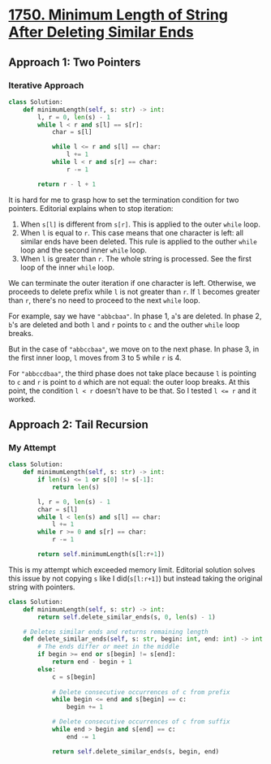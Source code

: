 # [1750. Minimum Length of String After Deleting Similar Ends](https://leetcode.com/problems/minimum-length-of-string-after-deleting-similar-ends/?envType=daily-question&envId=2024-03-05)

## Approach 1: Two Pointers

### Iterative Approach

```python
class Solution:
    def minimumLength(self, s: str) -> int:
        l, r = 0, len(s) - 1
        while l < r and s[l] == s[r]:
            char = s[l]

            while l <= r and s[l] == char:
                l += 1
            while l < r and s[r] == char:
                r -= 1

        return r - l + 1

```

It is hard for me to grasp how to set the termination condition for two pointers. Editorial explains when to stop iteration:

1. When `s[l]` is different from `s[r]`. This is applied to the outer `while` loop.
2. When `l` is equal to `r`. This case means that one character is left: all similar ends have been deleted. This rule is applied to the outher `while` loop and the second inner `while` loop.
3. When `l` is greater than `r`. The whole string is processed. See the first loop of the inner `while` loop.

We can terminate the outer iteration if one character is left. Otherwise, we proceeds to delete prefix while `l` is not greater than `r`. If `l` becomes greater than `r`, there's no need to proceed to the next `while` loop.

For example, say we have `"abbcbaa"`. In phase 1, `a`'s are deleted. In phase 2, `b`'s are deleted and both `l` and `r` points to `c` and the outher `while` loop breaks.

But in the case of `"abbccbaa"`, we move on to the next phase. In phase 3, in the first inner loop, `l` moves from 3 to 5 while `r` is 4.

For `"abbccdbaa"`, the third phase does not take place because `l` is pointing to `c` and `r` is point to `d` which are not equal: the outer loop breaks. At this point, the condition `l < r` doesn't have to be that. So I tested `l <= r` and it worked.


## Approach 2: Tail Recursion

### My Attempt

```python
class Solution:
    def minimumLength(self, s: str) -> int:
        if len(s) <= 1 or s[0] != s[-1]:
            return len(s)

        l, r = 0, len(s) - 1
        char = s[l]
        while l < len(s) and s[l] == char:
            l += 1
        while r >= 0 and s[r] == char:
            r -= 1

        return self.minimumLength(s[l:r+1])

```

This is my attempt which exceeded memory limit. Editorial solution solves this issue by not copying `s` like I did(`s[l:r+1]`) but instead taking the original string with pointers.

```python
class Solution:
    def minimumLength(self, s: str) -> int:
        return self.delete_similar_ends(s, 0, len(s) - 1)

    # Deletes similar ends and returns remaining length
    def delete_similar_ends(self, s: str, begin: int, end: int) -> int:
        # The ends differ or meet in the middle
        if begin >= end or s[begin] != s[end]:
            return end - begin + 1
        else:
            c = s[begin]
            
            # Delete consecutive occurrences of c from prefix
            while begin <= end and s[begin] == c:
                begin += 1

            # Delete consecutive occurrences of c from suffix
            while end > begin and s[end] == c:
                end -= 1

            return self.delete_similar_ends(s, begin, end)

```
